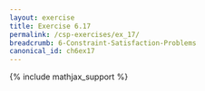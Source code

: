 ```yaml
---
layout: exercise
title: Exercise 6.17
permalink: /csp-exercises/ex_17/
breadcrumb: 6-Constraint-Satisfaction-Problems
canonical_id: ch6ex17
---
```


{% include mathjax_support %}

